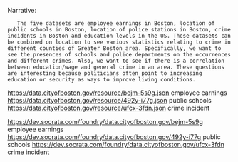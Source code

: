 Narrative:

       The five datasets are employee earnings in Boston, location of public schools in Boston, location of police stations in Boston, crime incidents in Boston and education levels in the US. These datasets can be combined on location to see various statistics relating to crime in different counties of Greater Boston area. Specifically, we want to see the presences of schools and police departments on the occurrences and different crimes. Also, we want to see if there is a correlation between education/wage and general crime in an area. These questions are interesting because politicians often point to increasing education or security as ways to improve living conditions.



https://data.cityofboston.gov/resource/bejm-5s9g.json employee earnings
https://data.cityofboston.gov/resource/492y-i77g.json public schools
https://data.cityofboston.gov/resource/ufcx-3fdn.json crime incident

https://dev.socrata.com/foundry/data.cityofboston.gov/bejm-5s9g employee earnings
https://dev.socrata.com/foundry/data.cityofboston.gov/492y-i77g public schools
https://dev.socrata.com/foundry/data.cityofboston.gov/ufcx-3fdn crime incident
